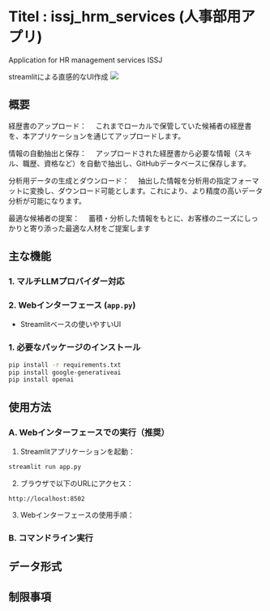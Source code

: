 # Titel : issj_hrm_services (人事部用アプリ)
Application for HR management services ISSJ

streamlitによる直感的なUI作成
![](images/menu.png)

## 概要
経歴書のアップロード：
　これまでローカルで保管していた候補者の経歴書を、本アプリケーションを通じてアップロードします。

情報の自動抽出と保存：
　アップロードされた経歴書から必要な情報（スキル、職歴、資格など）を自動で抽出し、GitHubデータベースに保存します。

分析用データの生成とダウンロード：
　抽出した情報を分析用の指定フォーマットに変換し、ダウンロード可能とします。これにより、より精度の高いデータ分析が可能になります。

最適な候補者の提案：
　蓄積・分析した情報をもとに、お客様のニーズにしっかりと寄り添った最適な人材をご提案します

## 主な機能

### 1. マルチLLMプロバイダー対応

### 2. Webインターフェース (`app.py`)
- Streamlitベースの使いやすいUI


### 1. 必要なパッケージのインストール
```bash
pip install -r requirements.txt
pip install google-generativeai
pip install openai
```

## 使用方法


### A. Webインターフェースでの実行（推奨）

1. Streamlitアプリケーションを起動：
```bash
streamlit run app.py
```

2. ブラウザで以下のURLにアクセス：
```
http://localhost:8502
```

3. Webインターフェースの使用手順：

### B. コマンドライン実行

## データ形式

## 制限事項
